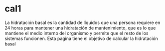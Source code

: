 # cal1
La hidratación basal es la cantidad de líquidos que una persona requiere en 24 horas para mantener una hidratación de mantenimiento, que es lo que mantiene el medio interno del organismo y permite que el resto de los sistemas funcionen. Esta pagina tiene el objetivo de calcular la hidratación basal
